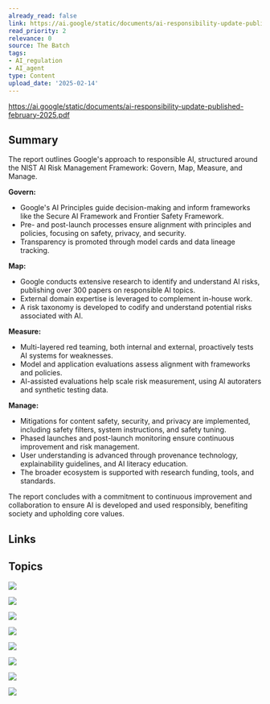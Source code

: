 ```yaml
---
already_read: false
link: https://ai.google/static/documents/ai-responsibility-update-published-february-2025.pdf
read_priority: 2
relevance: 0
source: The Batch
tags:
- AI_regulation
- AI_agent
type: Content
upload_date: '2025-02-14'
---
```


https://ai.google/static/documents/ai-responsibility-update-published-february-2025.pdf
## Summary

The report outlines Google's approach to responsible AI, structured around the NIST AI Risk Management Framework: Govern, Map, Measure, and Manage.

**Govern:**
- Google's AI Principles guide decision-making and inform frameworks like the Secure AI Framework and Frontier Safety Framework.
- Pre- and post-launch processes ensure alignment with principles and policies, focusing on safety, privacy, and security.
- Transparency is promoted through model cards and data lineage tracking.

**Map:**
- Google conducts extensive research to identify and understand AI risks, publishing over 300 papers on responsible AI topics.
- External domain expertise is leveraged to complement in-house work.
- A risk taxonomy is developed to codify and understand potential risks associated with AI.

**Measure:**
- Multi-layered red teaming, both internal and external, proactively tests AI systems for weaknesses.
- Model and application evaluations assess alignment with frameworks and policies.
- AI-assisted evaluations help scale risk measurement, using AI autoraters and synthetic testing data.

**Manage:**
- Mitigations for content safety, security, and privacy are implemented, including safety filters, system instructions, and safety tuning.
- Phased launches and post-launch monitoring ensure continuous improvement and risk management.
- User understanding is advanced through provenance technology, explainability guidelines, and AI literacy education.
- The broader ecosystem is supported with research funding, tools, and standards.

The report concludes with a commitment to continuous improvement and collaboration to ensure AI is developed and used responsibly, benefiting society and upholding core values.
## Links


## Topics

![](topics/Concept/Responsible%20AI)

![](topics/Concept/AI%20Risk%20Management%20Framework)

![](topics/Concept/Red%20Teaming)

![](topics/Concept/AI%20assisted%20Red%20Teaming)

![](topics/Concept/AI%20assisted%20Evaluations)

![](topics/Concept/Provenance%20Technology)

![](topics/Concept/AI%20Literacy)

![](topics/Concept/SynthID)
